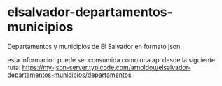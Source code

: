 # elsalvador-departamentos-municipios
Departamentos y municipios de El Salvador en formato json.

esta informacion puede ser consumida como una api desde la siguiente ruta:
https://my-json-server.typicode.com/arnoldou/elsalvador-departamentos-municipios/departamentos

